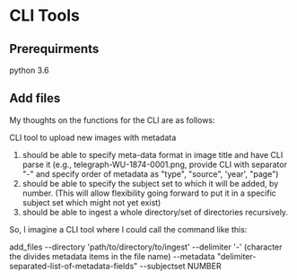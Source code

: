 # CLI Tools

## Prerequirments

python 3.6 

## Add files
My thoughts on the functions for the CLI are as follows:

CLI tool to upload new images with metadata

1. should be able to specify meta-data format in image title and have CLI parse it (e.g., telegraph-WU-1874-0001.png, provide CLI with separator "-" and specify order of metadata as "type", "source", 'year', "page")
2. should be able to specify the subject set to which it will be added, by number. (This will allow flexibility going forward to put it in a specific subject set which might not yet exist)
3. should be able to ingest a whole directory/set of directories recursively.


So, I imagine a CLI tool where I could call the command like this:

add_files --directory 'path/to/directory/to/ingest'  --delimiter '-' (character the divides metadata items in the file name) --metadata "delimiter-separated-list-of-metadata-fields" --subjectset NUMBER